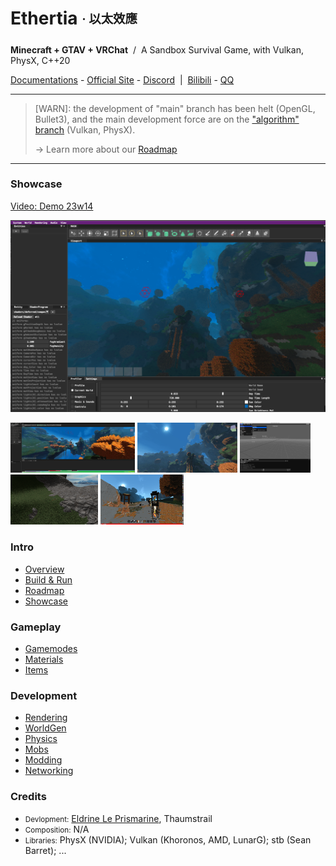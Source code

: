 <!-- <img height="130" align="right" src="https://github.com/Dreamtowards/Ethertia/raw/main/run/screenshots/_figures/ethertia-poster0225d4-lres.jpg"> -->

# Ethertia <sub><sup>· 以太效應</sup></sub>

__Minecraft + GTAV + VRChat__ &nbsp;/&nbsp; A Sandbox Survival Game, with Vulkan, PhysX, C++20

[Documentations](https://docs.ethertia.com) - 
[Official Site](https://ethertia.com) - 
[Discord](https://zh.wikipedia.org/wiki/Ethertia) &nbsp;|&nbsp;
[Bilibili](https://space.bilibili.com/19483166) - 
[QQ](https://jq.qq.com/?_wv=1027&k=tgM29oDM)

---

> [WARN]: the development of "main" branch has been helt (OpenGL, Bullet3), 
> and the main development force are on the ["algorithm" branch](https://github.com/Dreamtowards/Ethertia/tree/algorithm) (Vulkan, PhysX).
> 
> -> Learn more about our [Roadmap](https://docs.ethertia.com/intro/roadmap)

---

### Showcase

[Video: Demo 23w14]()

![](https://raw.githubusercontent.com/Dreamtowards/Ethertia/main/run/screenshots/qs230402.png)


<img style="height: 80px;" src="https://github.com/Dreamtowards/Ethertia/raw/main/run/screenshots/Screen Shot 2023-04-03 at 12.00.07 AM.png"> <img style="height: 80px;" src="https://github.com/Dreamtowards/Ethertia/raw/main/run/screenshots/qs230401.png"> <img style="height: 80px;" src="https://github.com/Dreamtowards/Ethertia/raw/main/run/screenshots/qs230310-1.png"> <img style="height: 80px;" src="https://github.com/Dreamtowards/Ethertia/raw/main/run/screenshots/qs221130.png"> <img style="height: 80px;" src="https://github.com/Dreamtowards/Ethertia/raw/main/run/screenshots/_figures/23u07.png"> 


### **Intro**

- [Overview]()
- [Build & Run](run/assets/docs/zh-cn/build-run.md)
- [Roadmap](run/assets/docs/zh-cn/about-ethertia.md)
- [Showcase]()

### **Gameplay**

- [Gamemodes]()
- [Materials]()
- [Items]()

### **Development**

- [Rendering]()
- [WorldGen]()
- [Physics]()
- [Mobs]()
- [Modding]()
- [Networking]()

### **Credits**

- <small>Devlopment:</small> 
  [Eldrine Le Prismarine](https://elytra.dev/~pris), Thaumstrail
- <small>Composition:</small> N/A
- <small>Libraries:</small> PhysX (NVIDIA); Vulkan (Khoronos, AMD, LunarG); stb (Sean Barret); ... 

